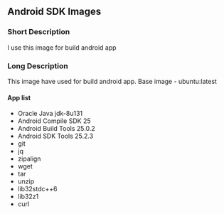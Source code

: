 ## Android SDK Images

### Short Description

I use this image for build android app

### Long Description

This image have used for build android app. 
Base image - ubuntu:latest

#### App list

* Oracle Java jdk-8u131
* Android Compile SDK 25
* Android Build Tools 25.0.2
* Android SDK Tools 25.2.3
* git
* jq
* zipalign
* wget 
* tar 
* unzip 
* lib32stdc++6 
* lib32z1 
* curl 